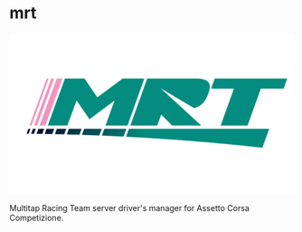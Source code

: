 # mrt

![MRT](src/assets/logo-transparente.png)

Multitap Racing Team server driver's manager for Assetto Corsa Competizione.